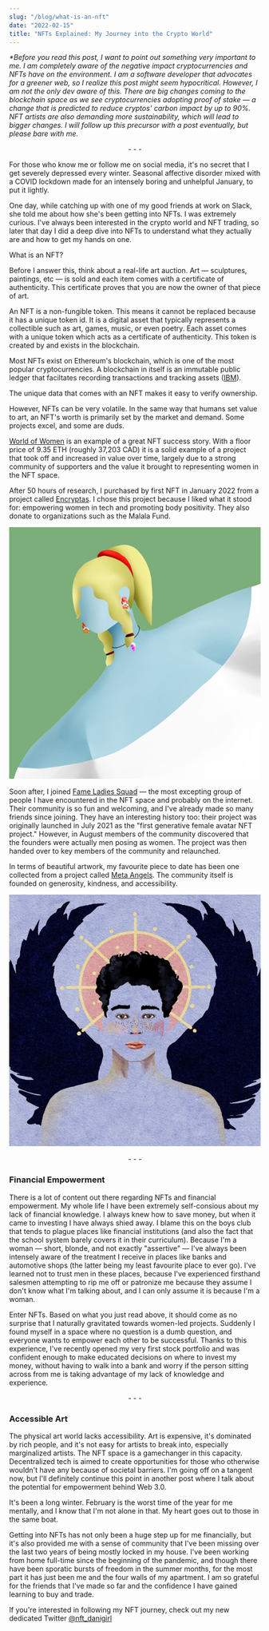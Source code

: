 ```yaml
---
slug: "/blog/what-is-an-nft"
date: "2022-02-15"
title: "NFTs Explained: My Journey into the Crypto World"
---
```


<i>*Before you read this post, I want to point out something very important to me. I am completely aware of the negative impact cryptocurrencies and NFTs have on the environment. I am a software developer that advocates for a greener web, so I realize this post might seem hypocritical. However, I am not the only dev aware of this. There are big changes coming to the blockchain space as we see cryptocurrencies adopting proof of stake — a change that is predicted to reduce cryptos' carbon impact by up to 90%. NFT artists are also demanding more sustainability, which will lead to bigger changes. I will follow up this precursor with a post eventually, but please bare with me.</i>

<div style="text-align: center">- - -</div>

For those who know me or follow me on social media, it's no secret that I get severely depressed every winter. Seasonal affective disorder mixed with a COVID lockdown made for an intensely boring and unhelpful January, to put it lightly. 

One day, while catching up with one of my good friends at work on Slack, she told me about how she's been getting into NFTs. I was extremely curious. I've always been interested in the crypto world and NFT trading, so later that day I did a deep dive into NFTs to understand what they actually are and how to get my hands on one. 

What is an NFT? 

Before I answer this, think about a real-life art auction. Art — sculptures, paintings, etc — is sold and each item comes with a certificate of authenticity. This certificate proves that you are now the owner of that piece of art. 

An NFT is a non-fungible token. This means it cannot be replaced because it has a unique token id. It is a digital asset that typically represents a collectible such as art, games, music, or even poetry. Each asset comes with a unique token which acts as a certificate of authenticity. This token is created by and exists in the blockchain.

Most NFTs exist on Ethereum's blockchain, which is one of the most popular cryptocurrencies. A blockchain in itself is an immutable public ledger that faciltates recording transactions and tracking assets (<a href="https://www.ibm.com/topics/what-is-blockchain" target="_blank">IBM</a>). 

The unique data that comes with an NFT makes it easy to verify ownership. 

However, NFTs can be very volatile. In the same way that humans set value to art, an NFT's worth is primarily set by the market and demand. Some projects excel, and some are duds. 

<a href="https://opensea.io/collection/world-of-women-nft" target="_blank">World of Women</a> is an example of a great NFT success story. With a floor price of 9.35 ETH (roughly 37,203 CAD) it is a solid example of a project that took off and increased in value over time, largely due to a strong community of supporters and the value it brought to representing women in the NFT space.

After 50 hours of research, I purchased by first NFT in January 2022 from a project called <a href="https://opensea.io/collection/encryptas-1" target="_blank">Encryptas</a>. I chose this project because I liked what it stood for: empowering women in tech and promoting body positivity. They also donate to organizations such as the Malala Fund. 

![Blue Encrypta NFT](./Optimized-Encryptas.png "My first ever NFT, Encryptas #3713")

Soon after, I joined <a href="https://www.fameladysquad.com/" target="_blank">Fame Ladies Squad</a> — the most excepting group of people I have encountered in the NFT space and probably on the internet. Their community is so fun and welcoming, and I've already made so many friends since joining. They have an interesting history too: their project was originally launched in July 2021 as the "first generative female avatar NFT project." However, in August members of the community discovered that the founders were actually men posing as women. The project was then handed over to key members of the community and relaunched. 

In terms of beautiful artwork, my favourite piece to date has been one collected from a project called <a href="https://www.metaangelsnft.com/" target="_blank">Meta Angels</a>. The community itself is founded on generosity, kindness, and accessibility. 

![Blue Meta Angel NFT](./meta_angels.png "My Meta Angel NFT #386")

<div style="text-align: center">- - -</div>
<h3>Financial Empowerment</h3>

There is a lot of content out there regarding NFTs and financial empowerment. My whole life I have been extremely self-consious about my lack of financial knowledge. I always knew how to save money, but when it came to investing I have always shied away. I blame this on the boys club that tends to plague places like financial institutions (and also the fact that the school system barely covers it in their curriculum). Because I'm a woman — short, blonde, and not exactly "assertive" — I've always been intensely aware of the treatment I receive in places like banks and automotive shops (the latter being my least favourite place to ever go). I've learned not to trust men in these places, because I've experienced firsthand salesmen attempting to rip me off or patronize me because they assume I don't know what I'm talking about, and I can only assume it is because I'm a woman. 

Enter NFTs. Based on what you just read above, it should come as no surprise that I naturally gravitated towards women-led projects. Suddenly I found myself in a space where no question is a dumb question, and everyone wants to empower each other to be successful. Thanks to this experience, I've recently opened my very first stock portfolio and was confident enough to make educated decisions on where to invest my money, without having to walk into a bank and worry if the person sitting across from me is taking advantage of my lack of knowledge and experience. 

<div style="text-align: center">- - -</div>

<h3>Accessible Art</h3>

The physical art world lacks accessibility. Art is expensive, it's dominated by rich people, and it's not easy for artists to break into, especially marginalized artists. The NFT space is a gamechanger in this capacity. Decentralized tech is aimed to create opportunities for those who otherwise wouldn't have any because of societal barriers. I'm going off on a tangent now, but I'll definitely continue this point in another post where I talk about the potential for empowerment behind Web 3.0.

It's been a long winter. February is the worst time of the year for me mentally, and I know that I'm not alone in that. My heart goes out to those in the same boat. 

Getting into NFTs has not only been a huge step up for me financially, but it's also provided me with a sense of community that I've been missing over the last two years of being mostly locked in my house. I've been working from home full-time since the beginning of the pandemic, and though there have been sporatic bursts of freedom in the summer months, for the most part it has just been me and the four walls of my apartment. I am so grateful for the friends that I've made so far and the confidence I have gained learning to buy and trade. 

If you're interested in following my NFT journey, check out my new dedicated Twitter <a href="https://twitter.com/nft_danigirl" target="_blank">@nft_danigirl</a>



